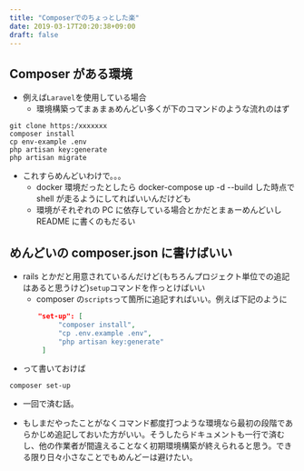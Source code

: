 ```yaml
---
title: "Composerでのちょっとした楽"
date: 2019-03-17T20:20:38+09:00
draft: false
---
```


## Composer がある環境

- 例えば`Laravel`を使用している場合
  - 環境構築ってまぁまぁめんどい多くが下のコマンドのような流れのはず

```shell
git clone https:/xxxxxxx
composer install
cp env-example .env
php artisan key:generate
php artisan migrate
```

- これすらめんどいわけで。。。
  - docker 環境だったとしたら docker-compose up -d --build した時点で shell が走るようにしてればいいんだけども
  - 環境がそれぞれの PC に依存している場合とかだとまぁーめんどいし README に書くのもだるい

## めんどいの composer.json に書けばいい

- rails とかだと用意されているんだけど(もちろんプロジェクト単位での追記はあると思うけど)`setup`コマンドを作っとけばいい
  - composer の`scripts`って箇所に追記すればいい。例えば下記のように

```json
       "set-up": [
            "composer install",
            "cp .env.example .env",
            "php artisan key:generate"
        ]
```

- って書いておけば

```shell
composer set-up
```

- 一回で済む話。

* もしまだやったことがなくコマンド都度打つような環境なら最初の段階であらかじめ追記しておいた方がいい。そうしたらドキュメントも一行で済むし、他の作業者が間違えることなく初期環境構築が終えられると思う。できる限り日々小さなことでもめんどーは避けたい。
